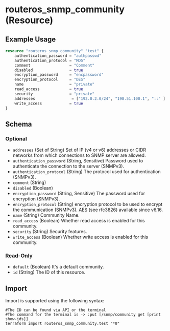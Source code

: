 # routeros_snmp_community (Resource)


## Example Usage
```terraform
resource "routeros_snmp_community" "test" {
	authentication_password = "authpasswd"
	authentication_protocol = "MD5"
	comment                 = "Comment"
	disabled                = true
	encryption_password     = "encpassword"
	encryption_protocol     = "DES"
	name                    = "private"
	read_access             = true
	security                = "private"
	addresses                = ["192.0.2.0/24", "198.51.100.1", "::" ]
	write_access            = true
}
```

<!-- schema generated by tfplugindocs -->
## Schema

### Optional

- `addresses` (Set of String) Set of IP (v4 or v6) addresses or CIDR networks from which connections to SNMP server are allowed.
- `authentication_password` (String, Sensitive) Password used to authenticate the connection to the server (SNMPv3).
- `authentication_protocol` (String) The protocol used for authentication (SNMPv3).
- `comment` (String)
- `disabled` (Boolean)
- `encryption_password` (String, Sensitive) The password used for encryption (SNMPv3).
- `encryption_protocol` (String) encryption protocol to be used to encrypt the communication (SNMPv3). AES (see rfc3826) available since v6.16.
- `name` (String) Community Name.
- `read_access` (Boolean) Whether read access is enabled for this community.
- `security` (String) Security features.
- `write_access` (Boolean) Whether write access is enabled for this community.

### Read-Only

- `default` (Boolean) It's a default community.
- `id` (String) The ID of this resource.

## Import
Import is supported using the following syntax:
```shell
#The ID can be found via API or the terminal
#The command for the terminal is -> :put [/snmp/community get [print show-ids]]
terraform import routeros_snmp_community.test "*0"
```
